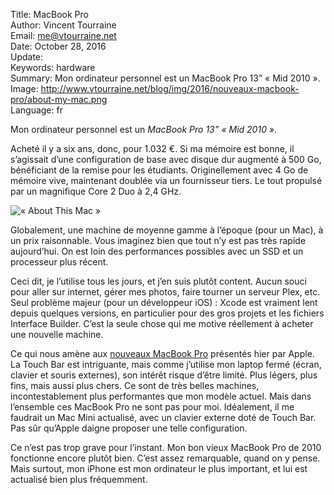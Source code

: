 Title:     MacBook Pro  
Author:    Vincent Tourraine  
Email:     me@vtourraine.net  
Date:      October 28, 2016  
Update:    
Keywords:  hardware  
Summary:   Mon ordinateur personnel est un MacBook Pro 13” « Mid 2010 ».  
Image:     http://www.vtourraine.net/blog/img/2016/nouveaux-macbook-pro/about-my-mac.png  
Language:  fr  


Mon ordinateur personnel est un _MacBook Pro 13” « Mid 2010 »_. 

Acheté il y a six ans, donc, pour 1.032 €. Si ma mémoire est bonne, il s’agissait d’une configuration de base avec disque dur augmenté à 500 Go, bénéficiant de la remise pour les étudiants. Originellement avec 4 Go de mémoire vive, maintenant doublée via un fournisseur tiers. Le tout propulsé par un magnifique Core 2 Duo à 2,4 GHz.

![« About This Mac »](http://www.vtourraine.net/blog/img/2016/nouveaux-macbook-pro/about-my-mac.png)

Globalement, une machine de moyenne gamme à l’époque (pour un Mac), à un prix raisonnable. Vous imaginez bien que tout n’y est pas très rapide aujourd’hui. On est loin des performances possibles avec un SSD et un processeur plus récent.

Ceci dit, je l’utilise tous les jours, et j’en suis plutôt content. Aucun souci pour aller sur internet, gérer mes photos, faire tourner un serveur Plex, etc. Seul problème majeur (pour un développeur iOS) : Xcode est vraiment lent depuis quelques versions, en particulier pour des gros projets et les fichiers Interface Builder. C’est la seule chose qui me motive réellement à acheter une nouvelle machine.

Ce qui nous amène aux [nouveaux MacBook Pro](http://www.apple.com/newsroom/2016/10/apple-unveils-groundbreaking-new-macbook-pro.html) présentés hier par Apple. La Touch Bar est intriguante, mais comme j’utilise mon laptop fermé (écran, clavier et souris externes), son intérêt risque d’être limité. Plus légers, plus fins, mais aussi plus chers. Ce sont de très belles machines, incontestablement plus performantes que mon modèle actuel. Mais dans l’ensemble ces MacBook Pro ne sont pas pour moi. Idéalement, il me faudrait un Mac Mini actualisé, avec un clavier externe doté de Touch Bar. Pas sûr qu’Apple daigne proposer une telle configuration.

Ce n’est pas trop grave pour l’instant. Mon bon vieux MacBook Pro de 2010 fonctionne encore plutôt bien. C’est assez remarquable, quand on y pense. Mais surtout, mon iPhone est mon ordinateur le plus important, et lui est actualisé bien plus fréquemment.

